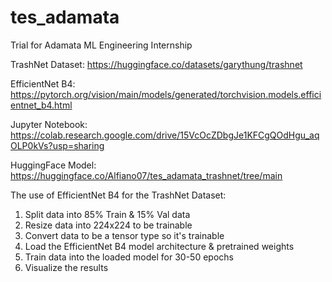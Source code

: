 # tes_adamata
Trial for Adamata ML Engineering Internship

TrashNet Dataset: https://huggingface.co/datasets/garythung/trashnet

EfficientNet B4: https://pytorch.org/vision/main/models/generated/torchvision.models.efficientnet_b4.html

Jupyter Notebook: https://colab.research.google.com/drive/15VcOcZDbgJe1KFCgQOdHgu_aqOLP0kVs?usp=sharing

HuggingFace Model: https://huggingface.co/Alfiano07/tes_adamata_trashnet/tree/main


The use of EfficientNet B4 for the TrashNet Dataset:
1. Split data into 85% Train & 15% Val data
2. Resize data into 224x224 to be trainable
3. Convert data to be a tensor type so it's trainable
4. Load the EfficientNet B4 model architecture & pretrained weights
5. Train data into the loaded model for 30-50 epochs
6. Visualize the results
